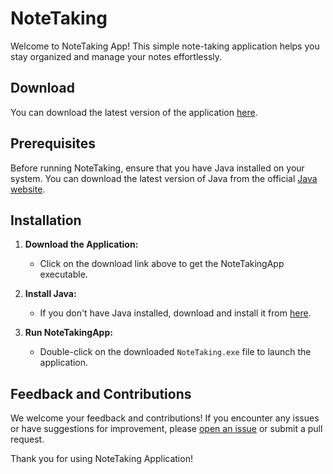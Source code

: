 # NoteTaking

Welcome to NoteTaking App! This simple note-taking application helps you stay organized and manage your notes effortlessly.

## Download

You can download the latest version of the application [here](https://github.com/zainezq/NoteTaking/blob/main/out/Releases/V1/NoteTaking.exe?raw=true).

## Prerequisites

Before running NoteTaking, ensure that you have Java installed on your system. You can download the latest version of Java from the official [Java website](https://www.java.com/en/download/).

## Installation

1. **Download the Application:**
   - Click on the download link above to get the NoteTakingApp executable.

2. **Install Java:**
   - If you don't have Java installed, download and install it from [here](https://www.java.com/en/download/).

3. **Run NoteTakingApp:**
   - Double-click on the downloaded `NoteTaking.exe` file to launch the application.

## Feedback and Contributions

We welcome your feedback and contributions! If you encounter any issues or have suggestions for improvement, please [open an issue](https://github.com/zainezq/NoteTaking/issues) or submit a pull request.

Thank you for using NoteTaking Application!

